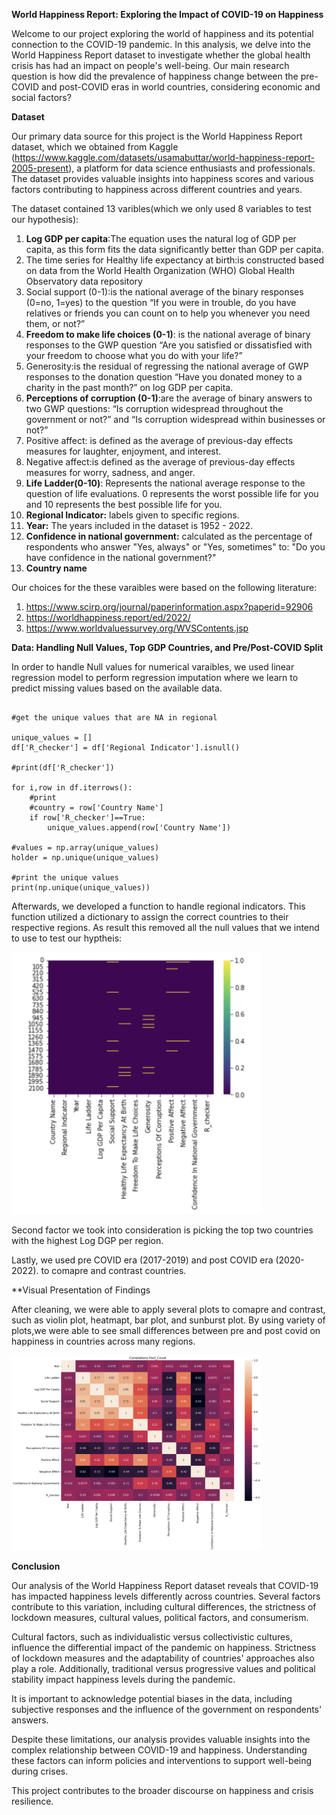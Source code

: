 **World Happiness Report: Exploring the Impact of COVID-19 on Happiness**

Welcome to our project exploring the world of happiness and its potential connection to the COVID-19 pandemic. In this analysis, we delve into the World Happiness Report dataset to investigate whether the global health crisis has had an impact on people's well-being. Our main research question is how did the prevalence of happiness change between the pre-COVID and post-COVID eras in world countries, considering economic and social factors? 

**Dataset**


Our primary data source for this project is the World Happiness Report dataset, which we obtained from Kaggle (https://www.kaggle.com/datasets/usamabuttar/world-happiness-report-2005-present), a platform for data science enthusiasts and professionals. The dataset provides valuable insights into happiness scores and various factors contributing to happiness across different countries and years.

The dataset contained 13 varibles(which we only used 8 variables to test our hypothesis):
1. **Log GDP per capita**:The equation uses the natural log of GDP per capita, as this form fits the data significantly better than GDP per capita.
2. The time series for Healthy life expectancy at birth:is constructed based on data from the World Health Organization (WHO) Global Health Observatory data repository
3. Social support (0-1):is the national average of the binary responses (0=no, 1=yes) to the question “If you were in trouble, do you have relatives or friends you can count on to help you whenever you need them, or not?”
4. **Freedom to make life choices (0-1)**: is the national average of binary responses to the GWP question “Are you satisfied or dissatisfied with your freedom to choose what you do with your life?”
5. Generosity:is the residual of regressing the national average of GWP responses to the donation question “Have you donated money to a charity in the past month?” on log GDP per capita.
6. **Perceptions of corruption (0-1)**:are the average of binary answers to two GWP questions: “Is corruption widespread throughout the government or not?” and “Is corruption widespread within businesses or not?”
7. Positive affect: is defined as the average of previous-day effects measures for laughter, enjoyment, and interest. 
8. Negative affect:is defined as the average of previous-day effects measures for worry, sadness, and anger.
9. **Life Ladder(0-10)**: Represents the national average response to the question of life evaluations. 0 represents the worst possible life for you and 10 represents the best possible life for you. 
10. **Regional Indicator:** labels given to specific regions. 
11. **Year:** The years included in the dataset is 1952 - 2022.
12. **Confidence in national government:** calculated as the percentage of respondents who answer "Yes, always" or "Yes, sometimes" to: "Do you have confidence in the national government?"
13. **Country name** 


Our choices for the these varaibles were based on the following literature:
1. https://www.scirp.org/journal/paperinformation.aspx?paperid=92906
2. https://worldhappiness.report/ed/2022/
3. https://www.worldvaluessurvey.org/WVSContents.jsp

**Data: Handling Null Values, Top GDP Countries, and Pre/Post-COVID Split**


In order to handle Null values for numerical varaibles, we used linear regression model to perform regression imputation where we learn to predict missing values based on the available data.

``` import re 

#get the unique values that are NA in regional

unique_values = []
df['R_checker'] = df['Regional Indicator'].isnull()

#print(df['R_checker'])

for i,row in df.iterrows():
    #print
    #country = row['Country Name']
    if row['R_checker']==True:
        unique_values.append(row['Country Name'])
    
#values = np.array(unique_values)
holder = np.unique(unique_values)

#print the unique values
print(np.unique(unique_values))
```
Afterwards, we developed a function to handle regional indicators. This function utilized a dictionary to assign the correct countries to their respective regions. As result this removed all the null values that we intend to use to test our hyptheis:


<img src="clear.png" alt="Missing Values Dataset" width="400">

Second factor we took into consideration is picking the top two countries with the highest Log DGP per region. 

Lastly, we used pre COVID era (2017-2019) and post COVID era (2020-2022). to comapre and contrast countries. 

**Visual Presentation of Findings

After cleaning, we were able to apply several plots to comapre and contrast, such as violin plot, heatmapt, bar plot, and sunburst plot. By using variety of plots,we were able to see small differences between pre and post covid on happiness in countries across many regions. 


<img src="heatmap.png" alt="Correlation Matrix" width="400">


**Conclusion**

Our analysis of the World Happiness Report dataset reveals that COVID-19 has impacted happiness levels differently across countries. Several factors contribute to this variation, including cultural differences, the strictness of lockdown measures, cultural values, political factors, and consumerism.

Cultural factors, such as individualistic versus collectivistic cultures, influence the differential impact of the pandemic on happiness. Strictness of lockdown measures and the adaptability of countries' approaches also play a role. Additionally, traditional versus progressive values and political stability impact happiness levels during the pandemic. 

It is important to acknowledge potential biases in the data, including subjective responses and the influence of the government on respondents' answers.

Despite these limitations, our analysis provides valuable insights into the complex relationship between COVID-19 and happiness. Understanding these factors can inform policies and interventions to support well-being during crises.

This project contributes to the broader discourse on happiness and crisis resilience.



